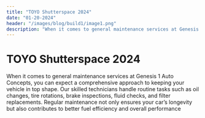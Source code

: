 ```yaml
---
title: "TOYO Shutterspace 2024"
date: "01-20-2024"
header: "/images/blog/build1/image1.png"
description: "When it comes to general maintenance services at Genesis 1 Auto Concepts, you can expect a comprehensive approach to keeping your vehicle in top shape. Our skilled technicians handle routine tasks such as oil changes, tire rotations, brake inspections, fluid checks, and filter replacements. Regular maintenance not only ensures your car’s longevity but also contributes to better fuel efficiency and overall performance"
---
```


# TOYO Shutterspace 2024

When it comes to general maintenance services at Genesis 1 Auto Concepts, you can expect a comprehensive approach to keeping your vehicle in top shape. Our skilled technicians handle routine tasks such as oil changes, tire rotations, brake inspections, fluid checks, and filter replacements. Regular maintenance not only ensures your car’s longevity but also contributes to better fuel efficiency and overall performance

